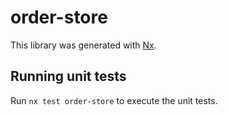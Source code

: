 # order-store

This library was generated with [Nx](https://nx.dev).

## Running unit tests

Run `nx test order-store` to execute the unit tests.
